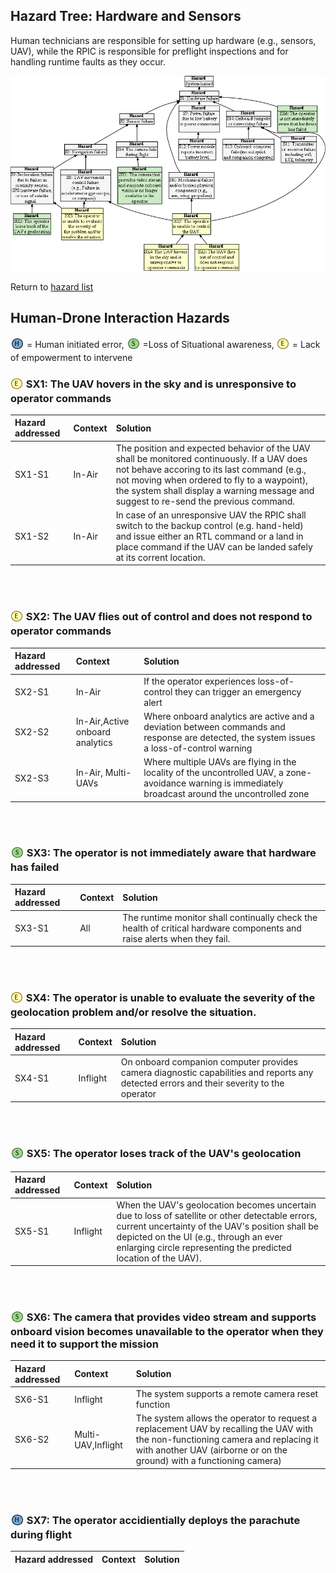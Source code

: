 ## Hazard Tree: Hardware and Sensors

Human technicians are responsible for setting up hardware (e.g., sensors, UAV), while the RPIC is responsible 
for preflight inspections and for handling runtime faults as they occur. 

[![](figures/sensors.png)](#)


Return to [hazard list](../README.md)<br>

## Human-Drone Interaction Hazards 

 <sub>[![](icons/h-icon.PNG)](#)</sub> = Human initiated error,  <sub>[![](icons/s-icon.PNG)](#)</sub> =Loss of Situational awareness,  <sub>[![](icons/e-icon.PNG)](#)</sub> = Lack of empowerment to intervene

###  <sub>[![](icons/e-icon.PNG)](#)</sub> SX1: The UAV hovers in the sky and is unresponsive to operator commands
| Hazard addressed | Context | Solution |
|:--|:--|:--|
|SX1-S1|In-Air|The position and expected behavior of the UAV shall be monitored continuously. If a UAV does not behave accoring to its last command (e.g., not moving when ordered to fly to a waypoint), the system shall display a warning message and suggest to re-send the previous command.|
|SX1-S2|In-Air|In case of an unresponsive UAV the RPIC shall switch to the backup control (e.g. hand-held) and issue either an RTL command or a land in place command if the UAV can be landed safely at its corrent location. |

<br><br>

###  <sub>[![](icons/e-icon.PNG)](#)</sub> SX2: The UAV flies out of control and does not respond to operator commands
| Hazard addressed | Context | Solution |
|:--|:--|:--|
|SX2-S1|In-Air|If the operator experiences loss-of-control they can trigger an emergency alert|
|SX2-S2|In-Air,Active onboard analytics|Where onboard analytics are active and a deviation between commands and response are detected, the system issues a loss-of-control warning|
|SX2-S3|In-Air, Multi-UAVs|Where multiple UAVs are flying in the locality of the uncontrolled UAV, a zone-avoidance warning is immediately broadcast around the uncontrolled zone|

<br><br>

###   <sub>[![](icons/s-icon.PNG)](#)</sub> SX3: The operator is not immediately aware that hardware has failed
| Hazard addressed | Context | Solution |
|:--|:--|:--|
|SX3-S1|All|The runtime monitor shall continually check the health of critical hardware components and raise alerts when they fail.|

<br><br>

###  <sub>[![](icons/e-icon.PNG)](#)</sub> SX4: The operator is unable to evaluate the severity of the geolocation problem and/or resolve the situation.
| Hazard addressed | Context | Solution |
|:--|:--|:--|
|SX4-S1|Inflight|On onboard companion computer provides camera diagnostic capabilities and reports any detected errors and their severity to the operator|

<br><br>

###  <sub>[![](icons/s-icon.PNG)](#)</sub> SX5: The operator loses track of the UAV's geolocation
| Hazard addressed | Context | Solution |
|:--|:--|:--|
|SX5-S1|Inflight|When the UAV's geolocation becomes uncertain due to loss of satellite or other detectable errors, current uncertainty of the UAV's position shall be depicted on the UI (e.g., through an ever enlarging circle representing the predicted location of the UAV).|

<br><br>

###  <sub>[![](icons/s-icon.PNG)](#)</sub> SX6: The camera that provides video stream and supports onboard vision becomes unavailable to the operator when they need it to support the mission
| Hazard addressed | Context | Solution |
|:--|:--|:--|
|SX6-S1|Inflight|The system supports a remote camera reset function|
|SX6-S2|Multi-UAV,Inflight|The system allows the operator to request a replacement UAV by recalling the UAV with the non-functioning camera and replacing it with another UAV (airborne or on the ground) with a functioning camera)|

<br><br>

###  <sub>[![](icons/h-icon.PNG)](#)</sub> SX7: The operator accidientially deploys the parachute during flight
| Hazard addressed | Context | Solution |
|:--|:--|:--|



